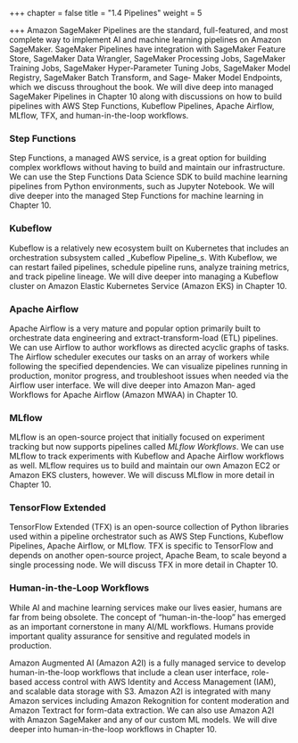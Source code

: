 +++
chapter = false
title = "1.4 Pipelines"
weight = 5

+++
Amazon SageMaker Pipelines are the standard, full-featured, and most complete way to implement AI and machine learning pipelines on Amazon SageMaker. SageMaker Pipelines have integration with SageMaker Feature Store, SageMaker Data Wrangler, SageMaker Processing Jobs, SageMaker Training Jobs, SageMaker Hyper-Parameter Tuning Jobs, SageMaker Model Registry, SageMaker Batch Transform, and Sage‐ Maker Model Endpoints, which we discuss throughout the book. We will dive deep into managed SageMaker Pipelines in Chapter 10 along with discussions on how to build pipelines with AWS Step Functions, Kubeflow Pipelines, Apache Airflow, MLflow, TFX, and human-in-the-loop workflows.

### Step Functions

Step Functions, a managed AWS service, is a great option for building complex workflows without having to build and maintain our infrastructure. We can use the Step Functions Data Science SDK to build machine learning pipelines from Python environments, such as Jupyter Notebook. We will dive deeper into the managed Step Functions for machine learning in Chapter 10.

### Kubeflow

Kubeflow is a relatively new ecosystem built on Kubernetes that includes an orchestration subsystem called _Kubeflow Pipeline_s. With Kubeflow, we can restart failed pipelines, schedule pipeline runs, analyze training metrics, and track pipeline lineage. We will dive deeper into managing a Kubeflow cluster on Amazon Elastic Kubernetes Service (Amazon EKS) in Chapter 10.

### Apache Airflow

Apache Airflow is a very mature and popular option primarily built to orchestrate data engineering and extract-transform-load (ETL) pipelines. We can use Airflow to author workflows as directed acyclic graphs of tasks. The Airflow scheduler executes our tasks on an array of workers while following the specified dependencies. We can visualize pipelines running in production, monitor progress, and troubleshoot issues when needed via the Airflow user interface. We will dive deeper into Amazon Man‐ aged Workflows for Apache Airflow (Amazon MWAA) in Chapter 10.

### MLflow

MLflow is an open-source project that initially focused on experiment tracking but now supports pipelines called _MLflow Workflows_. We can use MLflow to track experiments with Kubeflow and Apache Airflow workflows as well. MLflow requires us to build and maintain our own Amazon EC2 or Amazon EKS clusters, however. We will discuss MLflow in more detail in Chapter 10.

### TensorFlow Extended

TensorFlow Extended (TFX) is an open-source collection of Python libraries used within a pipeline orchestrator such as AWS Step Functions, Kubeflow Pipelines, Apache Airflow, or MLflow. TFX is specific to TensorFlow and depends on another open-source project, Apache Beam, to scale beyond a single processing node. We will discuss TFX in more detail in Chapter 10.

### Human-in-the-Loop Workflows

While AI and machine learning services make our lives easier, humans are far from being obsolete. The concept of “human-in-the-loop” has emerged as an important cornerstone in many AI/ML workflows. Humans provide important quality assurance for sensitive and regulated models in production.

Amazon Augmented AI (Amazon A2I) is a fully managed service to develop human-in-the-loop workflows that include a clean user interface, role-based access control with AWS Identity and Access Management (IAM), and scalable data storage with S3. Amazon A2I is integrated with many Amazon services including Amazon Rekognition for content moderation and Amazon Textract for form-data extraction. We can also use Amazon A2I with Amazon SageMaker and any of our custom ML models. We will dive deeper into human-in-the-loop workflows in Chapter 10.